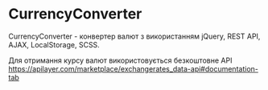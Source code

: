 # CurrencyConverter
СurrencyСonverter - конвертер валют з використанням jQuery, REST API, AJAX, LocalStorage, SCSS.

Для отримання курсу валют використовується безкоштовне API https://apilayer.com/marketplace/exchangerates_data-api#documentation-tab
